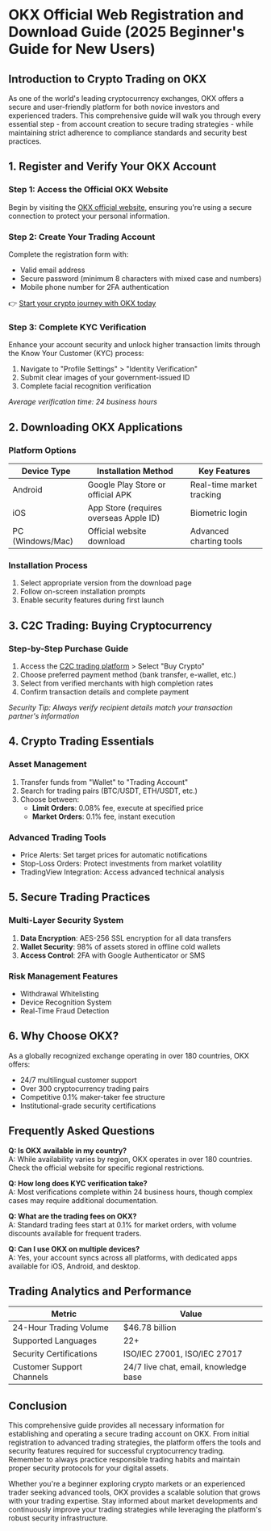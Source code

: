 # OKX Official Web Registration and Download Guide (2025 Beginner's Guide for New Users)

## Introduction to Crypto Trading on OKX

As one of the world's leading cryptocurrency exchanges, OKX offers a secure and user-friendly platform for both novice investors and experienced traders. This comprehensive guide will walk you through every essential step - from account creation to secure trading strategies - while maintaining strict adherence to compliance standards and security best practices.

## 1. Register and Verify Your OKX Account

### Step 1: Access the Official OKX Website
Begin by visiting the [OKX official website](https://bit.ly/okx-bonus), ensuring you're using a secure connection to protect your personal information.

### Step 2: Create Your Trading Account
Complete the registration form with:
- Valid email address
- Secure password (minimum 8 characters with mixed case and numbers)
- Mobile phone number for 2FA authentication

👉 [Start your crypto journey with OKX today](https://bit.ly/okx-bonus)

### Step 3: Complete KYC Verification
Enhance your account security and unlock higher transaction limits through the Know Your Customer (KYC) process:
1. Navigate to "Profile Settings" > "Identity Verification"
2. Submit clear images of your government-issued ID
3. Complete facial recognition verification

*Average verification time: 24 business hours*

## 2. Downloading OKX Applications

### Platform Options
| Device Type | Installation Method | Key Features |
|------------|---------------------|--------------|
| Android    | Google Play Store or official APK | Real-time market tracking |
| iOS        | App Store (requires overseas Apple ID) | Biometric login |
| PC (Windows/Mac) | Official website download | Advanced charting tools |

### Installation Process
1. Select appropriate version from the download page
2. Follow on-screen installation prompts
3. Enable security features during first launch

## 3. C2C Trading: Buying Cryptocurrency

### Step-by-Step Purchase Guide
1. Access the [C2C trading platform](https://bit.ly/okx-bonus) > Select "Buy Crypto"
2. Choose preferred payment method (bank transfer, e-wallet, etc.)
3. Select from verified merchants with high completion rates
4. Confirm transaction details and complete payment

*Security Tip: Always verify recipient details match your transaction partner's information*

## 4. Crypto Trading Essentials

### Asset Management
1. Transfer funds from "Wallet" to "Trading Account"
2. Search for trading pairs (BTC/USDT, ETH/USDT, etc.)
3. Choose between:
   - **Limit Orders**: 0.08% fee, execute at specified price
   - **Market Orders**: 0.1% fee, instant execution

### Advanced Trading Tools
- Price Alerts: Set target prices for automatic notifications
- Stop-Loss Orders: Protect investments from market volatility
- TradingView Integration: Access advanced technical analysis

## 5. Secure Trading Practices

### Multi-Layer Security System
1. **Data Encryption**: AES-256 SSL encryption for all data transfers
2. **Wallet Security**: 98% of assets stored in offline cold wallets
3. **Access Control**: 2FA with Google Authenticator or SMS

### Risk Management Features
- Withdrawal Whitelisting
- Device Recognition System
- Real-Time Fraud Detection

## 6. Why Choose OKX?

As a globally recognized exchange operating in over 180 countries, OKX offers:
- 24/7 multilingual customer support
- Over 300 cryptocurrency trading pairs
- Competitive 0.1% maker-taker fee structure
- Institutional-grade security certifications

## Frequently Asked Questions

**Q: Is OKX available in my country?**  
A: While availability varies by region, OKX operates in over 180 countries. Check the official website for specific regional restrictions.

**Q: How long does KYC verification take?**  
A: Most verifications complete within 24 business hours, though complex cases may require additional documentation.

**Q: What are the trading fees on OKX?**  
A: Standard trading fees start at 0.1% for market orders, with volume discounts available for frequent traders.

**Q: Can I use OKX on multiple devices?**  
A: Yes, your account syncs across all platforms, with dedicated apps available for iOS, Android, and desktop.

## Trading Analytics and Performance

| Metric | Value |
|--------|-------|
| 24-Hour Trading Volume | $46.78 billion |
| Supported Languages | 22+ |
| Security Certifications | ISO/IEC 27001, ISO/IEC 27017 |
| Customer Support Channels | 24/7 live chat, email, knowledge base |

## Conclusion

This comprehensive guide provides all necessary information for establishing and operating a secure trading account on OKX. From initial registration to advanced trading strategies, the platform offers the tools and security features required for successful cryptocurrency trading. Remember to always practice responsible trading habits and maintain proper security protocols for your digital assets.

Whether you're a beginner exploring crypto markets or an experienced trader seeking advanced tools, OKX provides a scalable solution that grows with your trading expertise. Stay informed about market developments and continuously improve your trading strategies while leveraging the platform's robust security infrastructure.